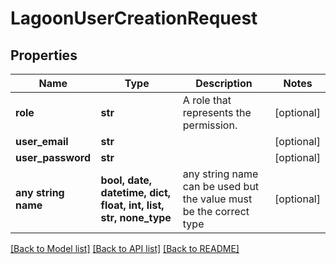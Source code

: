 # LagoonUserCreationRequest


## Properties
Name | Type | Description | Notes
------------ | ------------- | ------------- | -------------
**role** | **str** | A role that represents the permission. | [optional] 
**user_email** | **str** |  | [optional] 
**user_password** | **str** |  | [optional] 
**any string name** | **bool, date, datetime, dict, float, int, list, str, none_type** | any string name can be used but the value must be the correct type | [optional]

[[Back to Model list]](../README.md#documentation-for-models) [[Back to API list]](../README.md#documentation-for-api-endpoints) [[Back to README]](../README.md)


